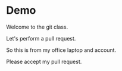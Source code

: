 # Demo

Welcome to the git class.

Let's perform a pull request.


So this is from my office laptop and account.

Please accept my pull request. 

